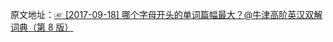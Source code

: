 原文地址：[☞ [2017-09-18] 哪个字母开头的单词篇幅最大？@牛津高阶英汉双解词典（第 8 版） ](http://mp.weixin.qq.com/s/gGaOHD6NUkyx7aYu7GM3gg)  
